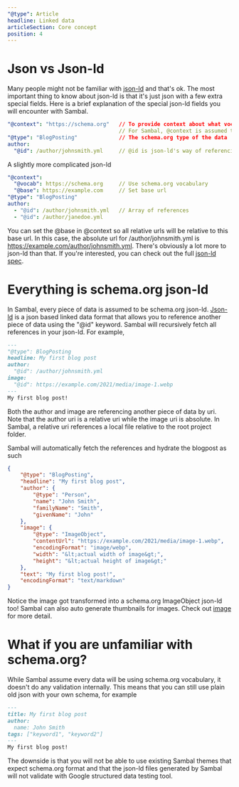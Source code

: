 ```yaml
---
"@type": Article
headline: Linked data
articleSection: Core concept
position: 4
---
```


# Json vs Json-ld

Many people might not be familiar with [json-ld](https://json-ld.org/) and that's ok.  The most important thing to know about json-ld is that it's just json with a few extra special fields.  Here is a brief explanation of the special json-ld fields you will encounter with Sambal.

```yaml
"@context": "https://schema.org"   // To provide context about what vocabularies this data will use
                                   // For Sambal, @context is assumed to be schema.org so this field can be omitted
"@type": "BlogPosting"             // The schema.org type of the data
author:
  "@id": /author/johnsmith.yml     // @id is json-ld's way of referencing another data fragment
```

A slightly more complicated json-ld

```yaml
"@context":
  "@vocab": https://schema.org     // Use schema.org vocabulary
  "@base": https://example.com     // Set base url
"@type": "BlogPosting"
author:
  - "@id": /author/johnsmith.yml   // Array of references
  - "@id": /author/janedoe.yml
```

You can set the @base in @context so all relative urls will be relative to this base url.  In this case, the absolute url for /author/johnsmith.yml is https://example.com/author/johnsmith.yml.  There's obviously a lot more to json-ld than that.  If you're interested, you can check out the full [json-ld spec](https://www.w3.org/TR/json-ld11/).

# Everything is schema.org json-ld

In Sambal, every piece of data is assumed to be schema.org json-ld.  [Json-ld](https://json-ld.org/) is a json based linked data format that allows you to reference another piece of data using the "@id" keyword.  Sambal will recursively fetch all references in your json-ld.  For example,

```markdown
---
"@type": BlogPosting
headline: My first blog post
author:
  "@id": /author/johnsmith.yml
image:
  "@id": https://example.com/2021/media/image-1.webp
---
My first blog post!
```

Both the author and image are referencing another piece of data by uri.  Note that the author uri is a relative uri while the image uri is absolute.  In Sambal, a relative uri references a local file relative to the root project folder.

Sambal will automatically fetch the references and hydrate the blogpost as such

```json
{
    "@type": "BlogPosting",
    "headline": "My first blog post",
    "author": {
        "@type": "Person",
        "name": "John Smith",
        "familyName": "Smith",
        "givenName": "John"
    },
    "image": {
        "@type": "ImageObject",
        "contentUrl": "https://example.com/2021/media/image-1.webp",
        "encodingFormat": "image/webp",
        "width": "&lt;actual width of image&gt;",
        "height": "&lt;actual height of image&gt;"
    },
    "text": "My first blog post!",
    "encodingFormat": "text/markdown"
}
```

Notice the image got transformed into a schema.org ImageObject json-ld too!  Sambal can also auto generate thumbnails for images. Check out [image](/docs/core/image) for more detail.

# What if you are unfamiliar with schema.org?

While Sambal assume every data will be using schema.org vocabulary, it doesn't do any validation internally.  This means that you can still use plain old json with your own schema, for example

```markdown
---
title: My first blog post
author:
  name: John Smith
tags: ["keyword1", "keyword2"]
---
My first blog post!
```

The downside is that you will not be able to use existing Sambal themes that expect schema.org format and that the json-ld files generated by Sambal will not validate with Google structured data testing tool.
